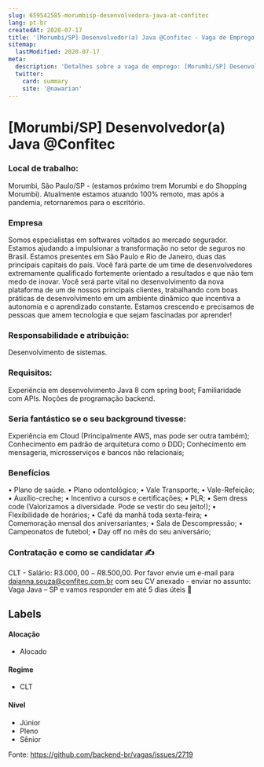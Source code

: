 ```yaml
---
slug: 659542585-morumbisp-desenvolvedora-java-at-confitec
lang: pt-br
createdAt: 2020-07-17
title: '[Morumbi/SP] Desenvolvedor(a) Java @Confitec - Vaga de Emprego'
sitemap:
  lastModified: 2020-07-17
meta:
  description: 'Detalhes sobre a vaga de emprego: [Morumbi/SP] Desenvolvedor(a) Java @Confitec'
  twitter:
    card: summary
    site: '@nawarian'
---
```


# [Morumbi/SP] Desenvolvedor(a) Java @Confitec

### **Local de trabalho:**
Morumbi, São Paulo/SP - (estamos próximo trem Morumbi e do Shopping Morumbi).
Atualmente estamos atuando 100% remoto, mas após a pandemia, retornaremos para o escritório.

### **Empresa**
Somos especialistas em softwares voltados ao mercado segurador. Estamos ajudando a impulsionar a transformação no setor de seguros no Brasil. Estamos presentes em São Paulo e Rio de Janeiro, duas das principais capitais do país.
Você fará parte de um time de desenvolvedores extremamente qualificado fortemente orientado a resultados e que não tem medo de inovar.
Você será parte vital no desenvolvimento da nova plataforma de um de nossos principais clientes, trabalhando com boas práticas de desenvolvimento em um ambiente dinâmico que incentiva a autonomia e o aprendizado constante.
Estamos crescendo e precisamos de pessoas que amem tecnologia e que sejam fascinadas por aprender!

### **Responsabilidade e atribuição:**
Desenvolvimento de sistemas.

### **Requisitos:**
Experiência em desenvolvimento Java 8 com spring boot;
Familiaridade com APIs.
Noções de programação backend.

### **Seria fantástico se o seu background tivesse:**
Experiência em Cloud (Principalmente AWS, mas pode ser outra também);
Conhecimento em padrão de arquitetura como o DDD;
Conhecimento em mensageria, microsserviços e bancos não relacionais;

### **Benefícios**
• Plano de saúde.
• Plano odontológico;
• Vale Transporte;
• Vale-Refeição;
• Auxílio-creche;
• Incentivo a cursos e certificações;
• PLR;
• Sem dress code (Valorizamos a diversidade. Pode se vestir do seu jeito!);
• Flexibilidade de horários;
• Café da manhã toda sexta-feira;
• Comemoração mensal dos aniversariantes;
• Sala de Descompressão;
• Campeonatos de futebol;
• Day off no mês do seu aniversário;

### **Contratação e como se candidatar** ✍
CLT - Salário: R$3.000,00 - R$8.500,00.
Por favor envie um e-mail para daianna.souza@confitec.com.br com seu CV anexado - enviar no assunto: Vaga Java – SP e vamos responder em até 5 dias úteis 💙

## Labels
<!-- retire os labels que não fazem sentido à vaga -->

#### Alocação
- Alocado

#### Regime
- CLT

#### Nível
- Júnior
- Pleno
- Sênior


Fonte: https://github.com/backend-br/vagas/issues/2719